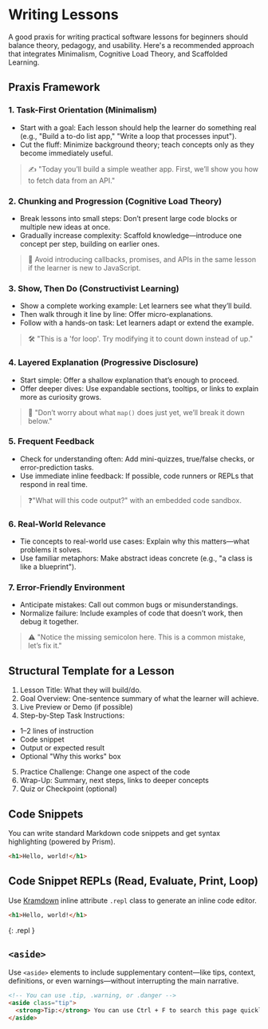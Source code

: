 # Writing Lessons

A good praxis for writing practical software lessons for beginners should balance theory, pedagogy, and usability. Here's a recommended approach that integrates Minimalism, Cognitive Load Theory, and Scaffolded Learning.

## Praxis Framework

### 1. Task-First Orientation (Minimalism)

- Start with a goal: Each lesson should help the learner do something real (e.g., "Build a to-do list app," "Write a loop that processes input").
- Cut the fluff: Minimize background theory; teach concepts only as they become immediately useful.

> ✍️ "Today you’ll build a simple weather app. First, we’ll show you how to fetch data from an API."

### 2. Chunking and Progression (Cognitive Load Theory)

- Break lessons into small steps: Don’t present large code blocks or multiple new ideas at once.
- Gradually increase complexity: Scaffold knowledge—introduce one concept per step, building on earlier ones.

> 🧠 Avoid introducing callbacks, promises, and APIs in the same lesson if the learner is new to JavaScript.

### 3. Show, Then Do (Constructivist Learning)

- Show a complete working example: Let learners see what they’ll build.
- Then walk through it line by line: Offer micro-explanations.
- Follow with a hands-on task: Let learners adapt or extend the example.

> 🛠️ "This is a 'for loop'. Try modifying it to count down instead of up."

### 4. Layered Explanation (Progressive Disclosure)

- Start simple: Offer a shallow explanation that’s enough to proceed.
- Offer deeper dives: Use expandable sections, tooltips, or links to explain more as curiosity grows.

> 📘 "Don’t worry about what `map()` does just yet, we’ll break it down below."

### 5. Frequent Feedback

- Check for understanding often: Add mini-quizzes, true/false checks, or error-prediction tasks.
- Use immediate inline feedback: If possible, code runners or REPLs that respond in real time.

> ❓"What will this code output?" with an embedded code sandbox.

### 6. Real-World Relevance

- Tie concepts to real-world use cases: Explain why this matters—what problems it solves.
- Use familiar metaphors: Make abstract ideas concrete (e.g., "a class is like a blueprint").

### 7. Error-Friendly Environment

- Anticipate mistakes: Call out common bugs or misunderstandings.
- Normalize failure: Include examples of code that doesn’t work, then debug it together.

> ⚠️ "Notice the missing semicolon here. This is a common mistake, let’s fix it."

## Structural Template for a Lesson

1. Lesson Title: What they will build/do.
2. Goal Overview: One-sentence summary of what the learner will achieve.
3. Live Preview or Demo (if possible)
4. Step-by-Step Task Instructions:

  - 1–2 lines of instruction
  - Code snippet
  - Output or expected result
  - Optional "Why this works" box

5. Practice Challenge: Change one aspect of the code
6. Wrap-Up: Summary, next steps, links to deeper concepts
7. Quiz or Checkpoint (optional)

## Code Snippets

You can write standard Markdown code snippets and get syntax highlighting (powered by Prism).

```html
<h1>Hello, world!</h1>
```

## Code Snippet REPLs (Read, Evaluate, Print, Loop)

Use [Kramdown](https://kramdown.gettalong.org/syntax.html#inline-attribute-lists) inline attribute `.repl` class to generate an inline code editor.

```html
<h1>Hello, world!</h1>
```
{: .repl }

## `<aside>`

Use `<aside>` elements to include supplementary content—like tips, context, definitions, or even warnings—without interrupting the main narrative.

```html
<!-- You can use .tip, .warning, or .danger -->
<aside class="tip">
  <strong>Tip:</strong> You can use Ctrl + F to search this page quickly.
</aside>
```
